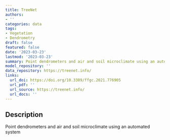 ```yaml
---
title: TreeNet
authors:
- ''
categories: data
tags:
- Vegetation
- Dendrometry
draft: false
featured: false
date: '2023-03-23'
lastmod: '2023-03-23'
summary: Point dendrometers and air and soil microclimate using an automated system
model_repository: ''
data_repository: https://treenet.info/
links:
  url_doi: https://doi.org/10.3389/ffgc.2021.776905
  url_pdf: ''
  url_source: https://treenet.info/
  url_docs: ''
---
```


## Description

Point dendrometers and air and soil microclimate using an automated system

